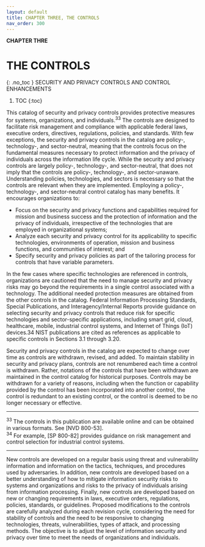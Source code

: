 ```yaml
---
layout: default
title: CHAPTER THREE, THE CONTROLS 
nav_order: 300
---
```


**CHAPTER THRE**

# THE CONTROLS
{: .no_toc }
SECURITY AND PRIVACY CONTROLS AND CONTROL ENHANCEMENTS

1. TOC
{:toc}

This catalog of security and privacy controls provides protective measures for systems, organizations, and individuals.<sup>33</sup> The controls are designed to facilitate risk management and compliance with applicable federal laws, executive orders, directives, regulations, policies, and standards. With few exceptions, the security and privacy controls in the catalog are policy-, technology-, and sector-neutral, meaning that the controls focus on the fundamental measures necessary to protect information and the privacy of individuals across the information life cycle. While the security and privacy controls are largely policy-, technology-, and sector-neutral, that does not imply that the controls are policy-, technology-, and sector-unaware. Understanding policies, technologies, and sectors is necessary so that the controls are relevant when they are implemented. Employing a policy-, technology-, and sector-neutral control catalog has many benefits. It encourages organizations to:

- Focus on the security and privacy functions and capabilities required for mission and business success and the protection of information and the privacy of individuals, irrespective of the technologies that are employed in organizational systems;
- Analyze each security and privacy control for its applicability to specific technologies, environments of operation, mission and business functions, and communities of interest; and
- Specify security and privacy policies as part of the tailoring process for controls that have variable parameters.

In the few cases where specific technologies are referenced in controls, organizations are cautioned that the need to manage security and privacy risks may go beyond the requirements in a single control associated with a technology. The additional needed protection measures are obtained from the other controls in the catalog. Federal Information Processing Standards, Special Publications, and Interagency/Internal Reports provide guidance on selecting security and privacy controls that reduce risk for specific technologies and sector-specific applications, including smart grid, cloud, healthcare, mobile, industrial control systems, and Internet of Things (IoT) devices.34 NIST publications are cited as references as applicable to specific controls in Sections 3.1 through 3.20.

Security and privacy controls in the catalog are expected to change over time as controls are withdrawn, revised, and added. To maintain stability in security and privacy plans, controls are not renumbered each time a control is withdrawn. Rather, notations of the controls that have been withdrawn are maintained in the control catalog for historical purposes. Controls may be withdrawn for a variety of reasons, including when the function or capability provided by the control has been incorporated into another control, the control is redundant to an existing control, or the control is deemed to be no longer necessary or effective.

***

<sup>33</sup> The controls in this publication are available online and can be obtained in various formats. See [NVD 800-53].<br>
<sup>34</sup> For example, [SP 800-82] provides guidance on risk management and control selection for industrial control systems.<br>

***

New controls are developed on a regular basis using threat and vulnerability information and information on the tactics, techniques, and procedures used by adversaries. In addition, new controls are developed based on a better understanding of how to mitigate information security risks to systems and organizations and risks to the privacy of individuals arising from information processing. Finally, new controls are developed based on new or changing requirements in laws, executive orders, regulations, policies, standards, or guidelines. Proposed modifications to the controls are carefully analyzed during each revision cycle, considering the need for stability of controls and the need to be responsive to changing technologies, threats, vulnerabilities, types of attack, and processing methods. The objective is to adjust the level of information security and privacy over time to meet the needs of organizations and individuals.

